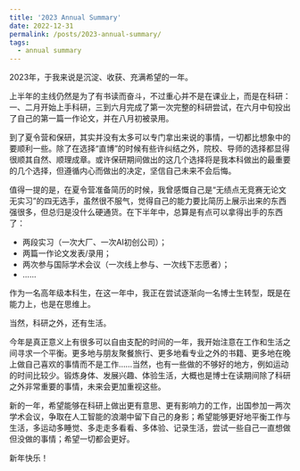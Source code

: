```yaml
---
title: '2023 Annual Summary'
date: 2022-12-31
permalink: /posts/2023-annual-summary/
tags:
  - annual summary
---
```


2023年，于我来说是沉淀、收获、充满希望的一年。

上半年的主线仍然是为了有书读而奋斗，不过重心并不是在课业上，而是在科研：一、二月开始上手科研，三到六月完成了第一次完整的科研尝试，在六月中旬投出了自己的第一篇一作论文，并在八月初被录用。

到了夏令营和保研，其实并没有太多可以专门拿出来说的事情，一切都比想象中的要顺利一些。除了在选择“直博”的时候有些许纠结之外，院校、导师的选择都显得很顺其自然、顺理成章。或许保研期间做出的这几个选择将是我本科做出的最重要的几个选择，但遵循内心而做出的决定，坚信自己未来不会后悔。

值得一提的是，在夏令营准备简历的时候，我曾感慨自己是“无绩点无竞赛无论文无实习”的四无选手，虽然很不服气，觉得自己的能力要比简历上展示出来的东西强很多，但总归是没什么硬通货。在下半年中，总算是有点可以拿得出手的东西了：

- 两段实习（一次大厂、一次AI初创公司）；
- 两篇一作论文发表/录用；
- 两次参与国际学术会议（一次线上参与、一次线下志愿者）；
- ……

作为一名高年级本科生，在这一年中，我正在尝试逐渐向一名博士生转型，既是在能力上，也是在思维上。

当然，科研之外，还有生活。

今年是真正意义上有很多可以自由支配的时间的一年，我开始注意在工作和生活之间寻求一个平衡。更多地与朋友聚餐旅行、更多地看专业之外的书籍、更多地在晚上做自己喜欢的事情而不是工作……当然，也有一些做的不够好的地方，例如运动的时间比较少。锻炼身体、发展兴趣、体验生活，大概也是博士在读期间除了科研之外非常重要的事情，未来会更加重视这些。

新的一年，希望能够在科研上做出更有意思、更有影响力的工作，出国参加一两次学术会议，争取在人工智能的浪潮中留下自己的身影；希望能够更好地平衡工作与生活，多运动多睡觉、多走走多看看、多体验、记录生活，尝试一些自己一直想做但没做的事情；希望一切都会更好。

新年快乐！